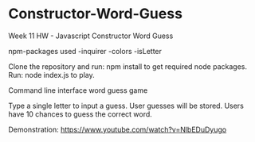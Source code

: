 # Constructor-Word-Guess
Week 11 HW - Javascript Constructor Word Guess

npm-packages used
-inquirer
-colors
-isLetter

Clone the repository and run: npm install to get required node packages. 
Run: node index.js to play.

Command line interface word guess game

Type a single letter to input a guess.  User guesses will be stored.  Users have 10 chances to guess the correct word.  

Demonstration: https://www.youtube.com/watch?v=NlbEDuDyugo
